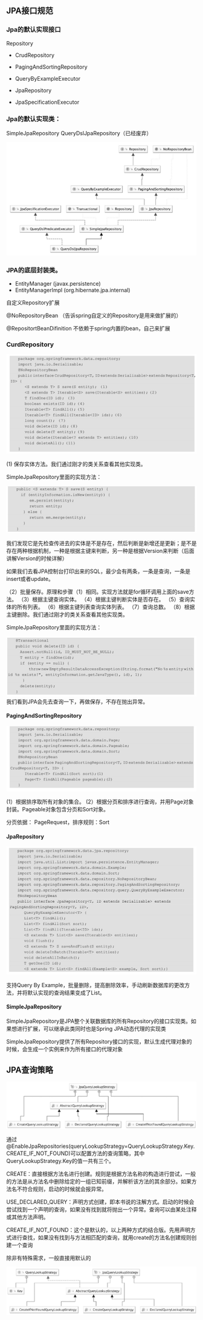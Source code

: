 ## JPA接口规范

### Jpa的默认实现接口

Repository

- CrudRepository
- PagingAndSortingRepository

- QueryByExampleExecutor

- JpaRepository

- JpaSpecificationExecutor



### Jpa的默认实现类：

SimpleJpaRepository
QueryDslJpaRepository（已经废弃）

![image-20191118175513576](assets\image-20191118175513576.png)



### JPA的底层封装类。

- EntityManager (javax.persistence)
- EntityManagerImpl (org.hibernate.jpa.internal)



自定义Repository扩展

@NoRepositoryBean （告诉spring自定义的Repository是用来做扩展的）

@RepositortBeanDifinition 不依赖于spring内置的bean，自己来扩展



### CurdRepository

![image-20191118175917324](assets/image-20191118175917324.png)

(1) 保存实体方法。我们通过刚才的类关系查看其他实现类。

SimpleJpaRepository里面的实现方法：

![image-20191118180119254](assets/image-20191118180119254.png)

我们发现它是先检查传进去的实体是不是存在，然后判断是新增还是更新；是不是存在两种根据机制，一种是根据主键来判断，另一种是根据Version来判断（后面讲解Version的时候详解）

如果我们去看JPA控制台打印出来的SQL，最少会有两条，一条是查询，一条是insert或者update。

（2）批量保存。原理和步骤（1）相同。实现方法就是for循环调用上面的save方法。
（3）根据主键查询实体。
（4）根据主键判断实体是否存在。
（5）查询实体的所有列表。
（6）根据主键列表查询实体列表。
（7）查询总数。
（8）根据主键删除。我们通过刚才的类关系查看其他实现类。

SimpleJpaRepository里面的实现方法：

![image-20191118180057906](assets/image-20191118180057906.png)我们看到JPA会先去查询一下，再做保存，不存在抛出异常。



#### PagingAndSortingRepository

![image-20191118180215392](assets/image-20191118180215392.png)

(1）根据排序取所有对象的集合。
(2）根据分页和排序进行查询，并用Page对象封装。Pageable对象包含分页和Sort对象。

分页依据： PageRequest，排序规则：Sort



#### JpaRepository

![image-20191118180656690](assets/image-20191118180656690.png)

支持Query By Example，批量删除，提高删除效率，手动刷新数据库的更改方法，并将默认实现的查询结果变成了List。



#### SimpleJpaRepository

SimpleJpaRepository是JPA整个关联数据库的所有Repository的接口实现类。如果想进行扩展，可以继承此类同时也是Spring JPA动态代理的实现类

SimpleJpaRepository提供了所有Repository接口的实现，默认生成代理对象的时候，会生成一个实例来作为所有接口的代理对象



## JPA查询策略

![image-20191118181011541](assets/image-20191118181011541.png)

通过@EnableJpaRepositories(queryLookupStrategy=QueryLookupStrategy.Key.CREATE_IF_NOT_FOUND)可以配置方法的查询策略，其中QueryLookupStrategy.Key的值一共有三个。

CREATE：直接根据方法名进行创建。规则是根据方法名称的构造进行尝试，一般的方法是从方法名中删除给定的一组已知前缀，并解析该方法的其余部分。如果方法名不符合规则，启动的时候就会报异常。

USE_DECLARED_QUERY：声明方式创建，即本书说的注解方式。启动的时候会尝试找到一个声明的查询，如果没有找到就将抛出一个异常。查询可以由某处注释或其他方法声明。

CREATE_IF_NOT_FOUND：这个是默认的，以上两种方式的结合版。先用声明方式进行查找，如果没有找到与方法相匹配的查询，就用create的方法名创建规则创建一个查询

除非有特殊需求，一般直接用默认的

![image-20191118181234645](assets/image-20191118181234645.png)


